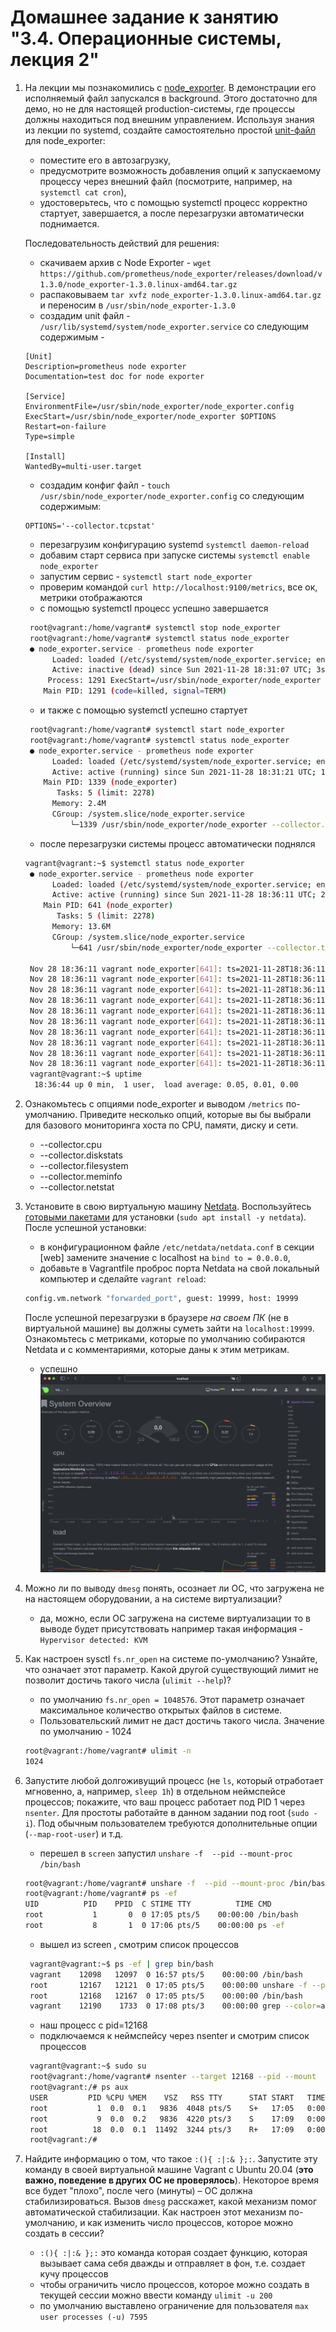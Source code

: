 # Домашнее задание к занятию "3.4. Операционные системы, лекция 2"

1. На лекции мы познакомились с [node_exporter](https://github.com/prometheus/node_exporter/releases). В демонстрации его исполняемый файл запускался в background. Этого достаточно для демо, но не для настоящей production-системы, где процессы должны находиться под внешним управлением. Используя знания из лекции по systemd, создайте самостоятельно простой [unit-файл](https://www.freedesktop.org/software/systemd/man/systemd.service.html) для node_exporter:

    * поместите его в автозагрузку,
    * предусмотрите возможность добавления опций к запускаемому процессу через внешний файл (посмотрите, например, на `systemctl cat cron`),
    * удостоверьтесь, что с помощью systemctl процесс корректно стартует, завершается, а после перезагрузки автоматически поднимается.
    
    Последовательность действий для решения:
    * скачиваем архив с Node Exporter - `wget https://github.com/prometheus/node_exporter/releases/download/v1.3.0/node_exporter-1.3.0.linux-amd64.tar.gz`
    * распаковываем `tar xvfz node_exporter-1.3.0.linux-amd64.tar.gz` и переносим в `/usr/sbin/node_exporter-1.3.0`
    * создадим unit файл - `/usr/lib/systemd/system/node_exporter.service` со следующим содержимым - 
    ```
    [Unit]
    Description=prometheus node exporter
    Documentation=test doc for node exporter
    
    [Service]
    EnvironmentFile=/usr/sbin/node_exporter/node_exporter.config
    ExecStart=/usr/sbin/node_exporter/node_exporter $OPTIONS
    Restart=on-failure
    Type=simple
    
    [Install]
    WantedBy=multi-user.target
   ```
    * создадим конфиг файл - `touch /usr/sbin/node_exporter/node_exporter.config` со следующим содержимым:
    ```
    OPTIONS='--collector.tcpstat'
   ```
   * перезагрузим конфигурацию systemd `systemctl daemon-reload`
   * добавим старт сервиса при запуске системы `systemctl enable node_exporter`
   * запустим сервис - `systemctl start node_exporter`
   * проверим командой `curl http://localhost:9100/metrics`, все ок, метрики отображаются
   * с помощью systemctl процесс успешно завершается 
   ```bash
    root@vagrant:/home/vagrant# systemctl stop node_exporter
    root@vagrant:/home/vagrant# systemctl status node_exporter
    ● node_exporter.service - prometheus node exporter
         Loaded: loaded (/etc/systemd/system/node_exporter.service; enabled; vendor preset: enabled)
         Active: inactive (dead) since Sun 2021-11-28 18:31:07 UTC; 3s ago
        Process: 1291 ExecStart=/usr/sbin/node_exporter/node_exporter $OPTIONS (code=killed, signal=TERM)
       Main PID: 1291 (code=killed, signal=TERM)
   ```
   * и также с помощью systemctl успешно стартует
   ```bash
    root@vagrant:/home/vagrant# systemctl start node_exporter
    root@vagrant:/home/vagrant# systemctl status node_exporter
    ● node_exporter.service - prometheus node exporter
         Loaded: loaded (/etc/systemd/system/node_exporter.service; enabled; vendor preset: enabled)
         Active: active (running) since Sun 2021-11-28 18:31:21 UTC; 1s ago
       Main PID: 1339 (node_exporter)
          Tasks: 5 (limit: 2278)
         Memory: 2.4M
         CGroup: /system.slice/node_exporter.service
             └─1339 /usr/sbin/node_exporter/node_exporter --collector.tcpstat
   ```
   * после перезагрузки системы процесс автоматически поднялся
   ```bash
   vagrant@vagrant:~$ systemctl status node_exporter
    ● node_exporter.service - prometheus node exporter
         Loaded: loaded (/etc/systemd/system/node_exporter.service; enabled; vendor preset: enabled)
         Active: active (running) since Sun 2021-11-28 18:36:11 UTC; 26s ago
       Main PID: 641 (node_exporter)
          Tasks: 5 (limit: 2278)
         Memory: 13.6M
         CGroup: /system.slice/node_exporter.service
             └─641 /usr/sbin/node_exporter/node_exporter --collector.tcpstat

    Nov 28 18:36:11 vagrant node_exporter[641]: ts=2021-11-28T18:36:11.402Z caller=node_exporter.go:115 level=info collector=thermal_zone
    Nov 28 18:36:11 vagrant node_exporter[641]: ts=2021-11-28T18:36:11.402Z caller=node_exporter.go:115 level=info collector=time
    Nov 28 18:36:11 vagrant node_exporter[641]: ts=2021-11-28T18:36:11.402Z caller=node_exporter.go:115 level=info collector=timex
    Nov 28 18:36:11 vagrant node_exporter[641]: ts=2021-11-28T18:36:11.402Z caller=node_exporter.go:115 level=info collector=udp_queues
    Nov 28 18:36:11 vagrant node_exporter[641]: ts=2021-11-28T18:36:11.402Z caller=node_exporter.go:115 level=info collector=uname
    Nov 28 18:36:11 vagrant node_exporter[641]: ts=2021-11-28T18:36:11.402Z caller=node_exporter.go:115 level=info collector=vmstat
    Nov 28 18:36:11 vagrant node_exporter[641]: ts=2021-11-28T18:36:11.402Z caller=node_exporter.go:115 level=info collector=xfs
    Nov 28 18:36:11 vagrant node_exporter[641]: ts=2021-11-28T18:36:11.402Z caller=node_exporter.go:115 level=info collector=zfs
    Nov 28 18:36:11 vagrant node_exporter[641]: ts=2021-11-28T18:36:11.402Z caller=node_exporter.go:199 level=info msg="Listening on" address=:9100
    Nov 28 18:36:11 vagrant node_exporter[641]: ts=2021-11-28T18:36:11.403Z caller=tls_config.go:195 level=info msg="TLS is disabled." http2=false
    vagrant@vagrant:~$ uptime
     18:36:44 up 0 min,  1 user,  load average: 0.05, 0.01, 0.00
   ```
1. Ознакомьтесь с опциями node_exporter и выводом `/metrics` по-умолчанию. Приведите несколько опций, которые вы бы выбрали для базового мониторинга хоста по CPU, памяти, диску и сети.
    * --collector.cpu
    * --collector.diskstats
    * --collector.filesystem
    * --collector.meminfo
    * --collector.netstat
1. Установите в свою виртуальную машину [Netdata](https://github.com/netdata/netdata). Воспользуйтесь [готовыми пакетами](https://packagecloud.io/netdata/netdata/install) для установки (`sudo apt install -y netdata`). После успешной установки:
    * в конфигурационном файле `/etc/netdata/netdata.conf` в секции [web] замените значение с localhost на `bind to = 0.0.0.0`,
    * добавьте в Vagrantfile проброс порта Netdata на свой локальный компьютер и сделайте `vagrant reload`:

    ```bash
    config.vm.network "forwarded_port", guest: 19999, host: 19999
    ```

    После успешной перезагрузки в браузере *на своем ПК* (не в виртуальной машине) вы должны суметь зайти на `localhost:19999`. Ознакомьтесь с метриками, которые по умолчанию собираются Netdata и с комментариями, которые даны к этим метрикам.
    * успешно
    ![](netdata.png)
1. Можно ли по выводу `dmesg` понять, осознает ли ОС, что загружена не на настоящем оборудовании, а на системе виртуализации?
    * да, можно, если ОС загружена на системе виртуализации то в выводе будет присутствовать например такая информация - `Hypervisor detected: KVM`
1. Как настроен sysctl `fs.nr_open` на системе по-умолчанию? Узнайте, что означает этот параметр. Какой другой существующий лимит не позволит достичь такого числа (`ulimit --help`)?
    * по умолчанию `fs.nr_open = 1048576`. Этот параметр означает максимальное количество открытых файлов в системе. 
    * Пользовательский лимит не даст достичь такого числа. Значение по умолчанию - 1024
    ```bash
    root@vagrant:/home/vagrant# ulimit -n
    1024 
   ```
1. Запустите любой долгоживущий процесс (не `ls`, который отработает мгновенно, а, например, `sleep 1h`) в отдельном неймспейсе процессов; покажите, что ваш процесс работает под PID 1 через `nsenter`. Для простоты работайте в данном задании под root (`sudo -i`). Под обычным пользователем требуются дополнительные опции (`--map-root-user`) и т.д.
    * перешел в `screen` запустил `unshare -f  --pid --mount-proc /bin/bash`
    ```bash
    root@vagrant:/home/vagrant# unshare -f  --pid --mount-proc /bin/bash
    root@vagrant:/home/vagrant# ps -ef
    UID          PID    PPID  C STIME TTY          TIME CMD
    root           1       0  0 17:05 pts/5    00:00:00 /bin/bash
    root           8       1  0 17:06 pts/5    00:00:00 ps -ef
   ```
   * вышел из screen , смотрим список процессов
   ```bash
    vagrant@vagrant:~$ ps -ef | grep bin/bash
    vagrant    12098   12097  0 16:57 pts/5    00:00:00 /bin/bash
    root       12167   12121  0 17:05 pts/5    00:00:00 unshare -f --pid --mount-proc /bin/bash
    root       12168   12167  0 17:05 pts/5    00:00:00 /bin/bash
    vagrant    12190    1733  0 17:08 pts/3    00:00:00 grep --color=auto bin/bash
   ```
   * наш процесс с pid=12168
   * подключаемся к неймспейсу через nsenter и смотрим список процессов
   ```bash
    vagrant@vagrant:~$ sudo su
    root@vagrant:/home/vagrant# nsenter --target 12168 --pid --mount
    root@vagrant:/# ps aux
    USER         PID %CPU %MEM    VSZ   RSS TTY      STAT START   TIME COMMAND
    root           1  0.0  0.1   9836  4048 pts/5    S+   17:05   0:00 /bin/bash
    root           9  0.0  0.2   9836  4220 pts/3    S    17:09   0:00 -bash
    root          18  0.0  0.1  11492  3244 pts/3    R+   17:09   0:00 ps aux
    root@vagrant:/#
   ```
1. Найдите информацию о том, что такое `:(){ :|:& };:`. Запустите эту команду в своей виртуальной машине Vagrant с Ubuntu 20.04 (**это важно, поведение в других ОС не проверялось**). Некоторое время все будет "плохо", после чего (минуты) – ОС должна стабилизироваться. Вызов `dmesg` расскажет, какой механизм помог автоматической стабилизации. Как настроен этот механизм по-умолчанию, и как изменить число процессов, которое можно создать в сессии?
    * `:(){ :|:& };:` это команда которая создает функцию, которая вызывает сама себя дважды и отправляет в фон, т.е. создает кучу процессов
    * чтобы ограничить число процессов, которое можно создать в текущей сессии можно ввести команду `ulimit -u 200`
    * по умолчанию выставлено ограничение для пользователя `max user processes (-u) 7595`
 